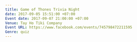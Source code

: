 ```yaml
---
title: Game of Thones Trivia Night
date: 2017-09-05 15:51:00 +07:00
Event date: 2017-09-07 21:00:00 +07:00
Venue: Tay Ho Tiki Company
Event URL: https://www.facebook.com/events/745798472211595
Genre: quiz
---
```


